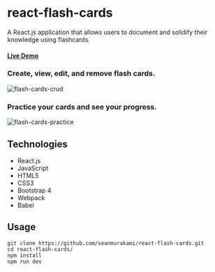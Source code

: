 # react-flash-cards
A React.js application that allows users to document and solidify their knowledge using flashcards.

#### [Live Demo](https://seanmurakami.github.io/react-flash-cards/)

### Create, view, edit, and remove flash cards.
![flash-cards-crud](https://user-images.githubusercontent.com/38697885/48028435-5a895780-e100-11e8-8a40-2b63a2d68fa3.gif)

### Practice your cards and see your progress. 
![flash-cards-practice](https://user-images.githubusercontent.com/38697885/48028576-b3f18680-e100-11e8-84de-fbebbc66626c.gif)

## Technologies
- React.js
- JavaScript
- HTML5
- CSS3
- Bootstrap 4
- Webpack
- Babel

## Usage
```
git clone https://github.com/seanmurakami/react-flash-cards.git
cd react-flash-cards/
npm install
npm run dev
```
